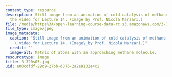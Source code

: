 ```yaml
---
content_type: resource
description: Still image from an animation of cold catalysis of methane, shown in
  the video for Lecture 14. (Image by Prof. Nicola Marzari.)
file: /media/https%3A/open-learning-course-data-rc.s3.amazonaws.com/3-320-atomistic-computer-modeling-of-materials-sma-5107-spring-2005/e03cdfdf29c927bbd8762a2e8132e4c1_3-320s05.jpg
file_type: image/jpeg
image_metadata:
  caption: "Still image from an animation of cold catalysis of methane, shown in the\
    \ video for Lecture 14. (Image\_by Prof. Nicola Marzari.)"
  credit: ''
  image-alt: Matrix of atoms with an approaching methane molecule.
resourcetype: Image
title: 3-320s05.jpg
uid: e03cdfdf-29c9-27bb-d876-2a2e8132e4c1
---
```

